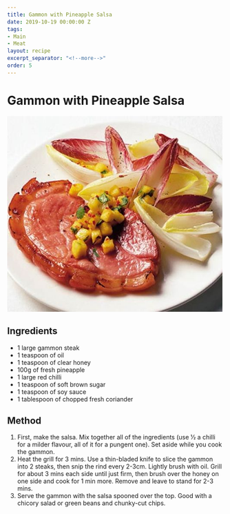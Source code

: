 ```yaml
---
title: Gammon with Pineapple Salsa
date: 2019-10-19 00:00:00 Z
tags:
- Main
- Meat
layout: recipe
excerpt_separator: "<!--more-->"
order: 5
---
```


# Gammon with Pineapple Salsa

<!--more-->

[![Gammon with Pineapple Salsa](/_uploads/gammon.jpg)](/_uploads/gammon.jpg)

## Ingredients

- 1 large gammon steak
- 1 teaspoon of oil
- 1 teaspoon of clear honey
- 100g of fresh pineapple
- 1 large red chilli
- 1 teaspoon of soft brown sugar
- 1 teaspoon of soy sauce
- 1 tablespoon of chopped fresh coriander


## Method

1. First, make the salsa. Mix together all of the ingredients (use 1⁄2 a chilli for a milder flavour, all of it for a pungent one). Set aside while you cook the gammon.
2. Heat the grill for 3 mins. Use a thin-bladed knife to slice the gammon into 2 steaks, then snip the rind every 2-3cm. Lightly brush with oil. Grill for about 3 mins each side until just firm, then brush over the honey on one side and cook for 1 min more. Remove and leave to stand for 2-3 mins.
3. Serve the gammon with the salsa spooned over the top. Good with a chicory salad or green beans and chunky-cut chips.
